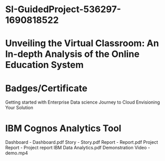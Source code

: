# SI-GuidedProject-536297-1690818522
# Unveiling the Virtual Classroom: An In-depth Analysis of the Online Education System

# Badges/Certificate
Getting started with Enterprise Data science
Journey to Cloud Envisioning Your Solution

# IBM Cognos Analytics Tool
Dashboard - Dashboard.pdf
Story - Story.pdf
Report - Report.pdf
Project Report - Project report IBM Data Analytics.pdf
Demonstration Video - demo.mp4
